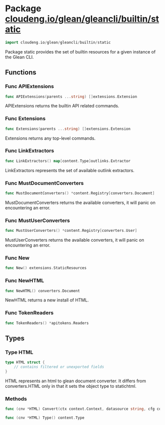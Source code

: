 # Package [cloudeng.io/glean/gleancli/builtin/static](https://pkg.go.dev/cloudeng.io/glean/gleancli/builtin/static?tab=doc)

```go
import cloudeng.io/glean/gleancli/builtin/static
```

Package static provides the set of builtin resources for a given instance of
the Glean CLI.

## Functions
### Func APIExtensions
```go
func APIExtensions(parents ...string) []extensions.Extension
```
APIExtensions returns the builtin API related commands.

### Func Extensions
```go
func Extensions(parents ...string) []extensions.Extension
```
Extensions returns any top-level commands.

### Func LinkExtractors
```go
func LinkExtractors() map[content.Type]outlinks.Extractor
```
LinkExtractors represents the set of available outlink extractors.

### Func MustDocumentConverters
```go
func MustDocumentConverters() *content.Registry[converters.Document]
```
MustDocumentConverters returns the available converters, it will panic on
encountering an error.

### Func MustUserConverters
```go
func MustUserConverters() *content.Registry[converters.User]
```
MustUserConverters returns the available converters, it will panic on
encountering an error.

### Func New
```go
func New() extensions.StaticResources
```

### Func NewHTML
```go
func NewHTML() converters.Document
```
NewHTML returns a new install of HTML.

### Func TokenReaders
```go
func TokenReaders() *apitokens.Readers
```



## Types
### Type HTML
```go
type HTML struct {
	// contains filtered or unexported fields
}
```
HTML represents an html to glean document converter. It differs from
converters.HTML only in that it sets the object type to statichtml.

### Methods

```go
func (cnv *HTML) Convert(ctx context.Context, datasource string, cfg config.Conversion, ctype content.Type, data []byte) (gleansdk.DocumentDefinition, error)
```


```go
func (cnv *HTML) Type() content.Type
```







